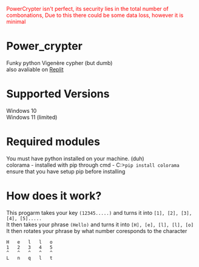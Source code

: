 <span style="color:red">PowerCrypter isn't perfect, its security lies in the total number of combonations, Due to this there could be some data loss, however it is minimal</span>

# Power_crypter
Funky python Vigenère cypher (but dumb)<br>
also avaliable on [Replit](https://replit.com/@ItsmeElementus/PowerCrypter?v=1)

# Supported Versions
Windows 10<br>
Windows 11 (limited)<br>

# Required modules
You must have python installed on your machine. (duh)<br>
colorama - installed with pip through cmd - C:\>``` pip install colorama ```<br>
ensure that you have setup pip before installing<br>

# How does it work?
This progarm takes your key `(12345.....)` and turns it into `[1], [2], [3], [4], [5].....`<br>
It then takes your phrase `(Hello)` and turns it into `[H], [e], [l], [l], [o]`<br>
It then rotates your phrase by what number coresponds to the character<br>
```
H   e   l   l   o
1   2   3   4   5
^   ^   ^   ^   ^
L   n   q   l   t
```
